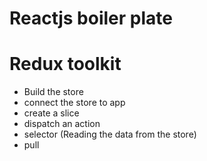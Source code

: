 # Reactjs boiler plate
 # Redux toolkit
 - Build the store
 - connect  the store to app
 - create a slice 
 - dispatch an  action 
 - selector (Reading the data from the store)
 - pull